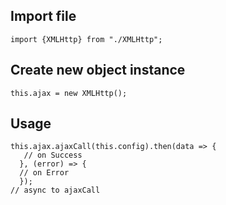 ## Import file
```
import {XMLHttp} from "./XMLHttp";
```
## Create new object instance
```
this.ajax = new XMLHttp();
```
## Usage
```
this.ajax.ajaxCall(this.config).then(data => {
   // on Success
  }, (error) => {
  // on Error
  });
// async to ajaxCall
```
